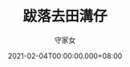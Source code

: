 ---
issue: 415
title: 跋落去田溝仔
author: 守家女
date: 2021-02-04T00:00:00.000+08:00
topic: 懷想
difficulty: 2
wikidata: Q131449261
wikidata_link: https://www.wikidata.org/wiki/Q131449261
author_wikidata_link: https://www.wikidata.org/wiki/Q131448460
author_wikidata: Q131448460
---